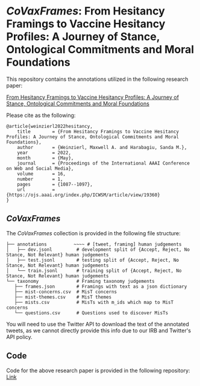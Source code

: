 # *CoVaxFrames*: From Hesitancy Framings to Vaccine Hesitancy Profiles: A Journey of Stance, Ontological Commitments and Moral Foundations

This repository contains the annotations utilized in the following research paper:

[From Hesitancy Framings to Vaccine Hesitancy Profiles: A Journey of Stance, Ontological Commitments and Moral Foundations](https://ojs.aaai.org/index.php/ICWSM/article/view/19360)

Please cite as the following:

```
@article{weinzierl2022hesitancy,
	title        = {From Hesitancy Framings to Vaccine Hesitancy Profiles: A Journey of Stance, Ontological Commitments and Moral Foundations},
	author       = {Weinzierl, Maxwell A. and Harabagiu, Sanda M.},
	year         = 2022,
	month        = {May},
	journal      = {Proceedings of the International AAAI Conference on Web and Social Media},
	volume       = 16,
	number       = 1,
	pages        = {1087--1097},
	url          = {https://ojs.aaai.org/index.php/ICWSM/article/view/19360}
}
```

## *CoVaxFrames*
The *CoVaxFrames* collection is provided in the following file structure:

    ├── annotations          ~~~~ # [tweet, framing] human judgements
    │   ├── dev.jsonl         # development split of {Accept, Reject, No Stance, Not Relevant} human judgements
    │   ├── test.jsonl        # testing split of {Accept, Reject, No Stance, Not Relevant} human judgements
    │   └── train.jsonl       # training split of {Accept, Reject, No Stance, Not Relevant} human judgements
    └── taxonomy              # Framing taxonomy judgements
       ├── frames.json        # Framings with text as a json dictionary
       ├── mist-concerns.csv  # MisT concerns
       ├── mist-themes.csv    # MisT themes
       ├── mists.csv          # MisTs with m_ids which map to MisT concerns
       └── questions.csv      # Questions used to discover MisTs

You will need to use the Twitter API to download the text of the annotated tweets, as we cannot directly provide this info
due to our IRB and Twitter's API policy.


## Code
Code for the above research paper is provided in the following repository:
[Link](https://github.com/Supermaxman/pytorch-gleam)

